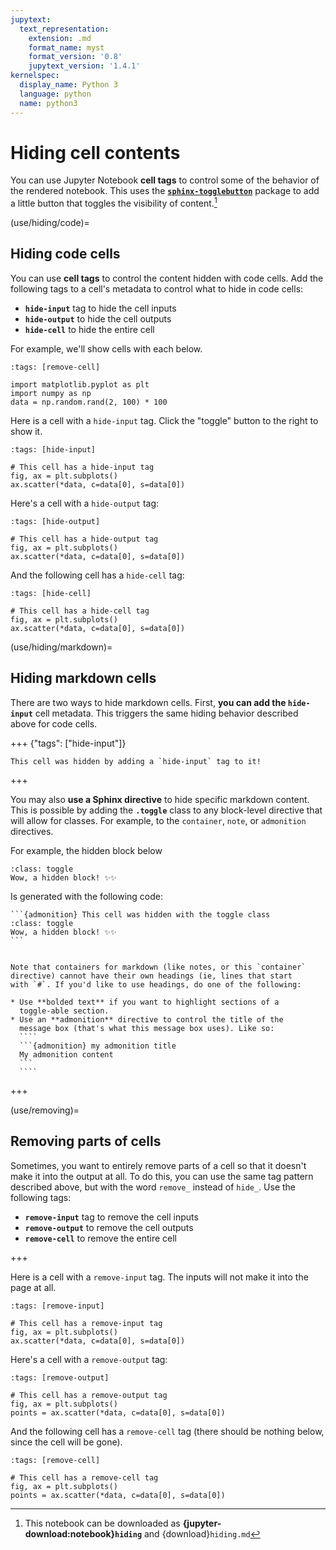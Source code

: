 ```yaml
---
jupytext:
  text_representation:
    extension: .md
    format_name: myst
    format_version: '0.8'
    jupytext_version: '1.4.1'
kernelspec:
  display_name: Python 3
  language: python
  name: python3
---
```


# Hiding cell contents

You can use Jupyter Notebook **cell tags** to control some of the behavior of
the rendered notebook. This uses the [**`sphinx-togglebutton`**](https://sphinx-togglebutton.readthedocs.io/en/latest/)
package to add a little button that toggles the visibility of content.[^download]

[^download]: This notebook can be downloaded as
            **{jupyter-download:notebook}`hiding`** and {download}`hiding.md`

(use/hiding/code)=

## Hiding code cells

You can use **cell tags** to control the content hidden with code cells.
Add the following tags to a cell's metadata to control
what to hide in code cells:

* **`hide-input`** tag to hide the cell inputs
* **`hide-output`** to hide the cell outputs
* **`hide-cell`** to hide the entire cell

For example, we'll show cells with each below.

```{code-cell} ipython3
:tags: [remove-cell]

import matplotlib.pyplot as plt
import numpy as np
data = np.random.rand(2, 100) * 100
```

Here is a cell with a `hide-input` tag. Click the "toggle" button to the
right to show it.

```{code-cell} ipython3
:tags: [hide-input]

# This cell has a hide-input tag
fig, ax = plt.subplots()
ax.scatter(*data, c=data[0], s=data[0])
```

Here's a cell with a `hide-output` tag:

```{code-cell} ipython3
:tags: [hide-output]

# This cell has a hide-output tag
fig, ax = plt.subplots()
ax.scatter(*data, c=data[0], s=data[0])
```

And the following cell has a `hide-cell` tag:

```{code-cell} ipython3
:tags: [hide-cell]

# This cell has a hide-cell tag
fig, ax = plt.subplots()
ax.scatter(*data, c=data[0], s=data[0])
```

(use/hiding/markdown)=

## Hiding markdown cells

There are two ways to hide markdown cells. First, **you can add the `hide-input`**
cell metadata. This triggers the same hiding behavior described above for
code cells.

+++ {"tags": ["hide-input"]}

```{note}
This cell was hidden by adding a `hide-input` tag to it!
```

+++

You may also **use a Sphinx directive** to hide specific markdown content. This
is possible by adding the **`.toggle`** class to any block-level directive
that will allow for classes. For example, to the `container`, `note`, or `admonition`
directives.

For example, the hidden block below

```{admonition} This cell was hidden with the toggle class
:class: toggle
Wow, a hidden block! ✨✨
```

Is generated with the following code:

````
```{admonition} This cell was hidden with the toggle class
:class: toggle
Wow, a hidden block! ✨✨
```
````


`````{admonition} Don't add headings to toggle-able sections

Note that containers for markdown (like notes, or this `container`
directive) cannot have their own headings (ie, lines that start
with `#`. If you'd like to use headings, do one of the following:

* Use **bolded text** if you want to highlight sections of a
  toggle-able section.
* Use an **admonition** directive to control the title of the
  message box (that's what this message box uses). Like so:
  ````
  ```{admonition} my admonition title
  My admonition content
  ```
  ````
`````

+++

(use/removing)=

## Removing parts of cells

Sometimes, you want to entirely remove parts of a cell so that it doesn't make it
into the output at all. To do this, you can use the same tag pattern described above,
but with the word `remove_` instead of `hide_`. Use the following tags:

* **`remove-input`** tag to remove the cell inputs
* **`remove-output`** to remove the cell outputs
* **`remove-cell`** to remove the entire cell

+++

Here is a cell with a `remove-input` tag. The inputs will not make it into
the page at all.

```{code-cell} ipython3
:tags: [remove-input]

# This cell has a remove-input tag
fig, ax = plt.subplots()
ax.scatter(*data, c=data[0], s=data[0])
```

Here's a cell with a `remove-output` tag:

```{code-cell} ipython3
:tags: [remove-output]

# This cell has a remove-output tag
fig, ax = plt.subplots()
points = ax.scatter(*data, c=data[0], s=data[0])
```

And the following cell has a `remove-cell` tag (there should be nothing
below, since the cell will be gone).

```{code-cell} ipython3
:tags: [remove-cell]

# This cell has a remove-cell tag
fig, ax = plt.subplots()
points = ax.scatter(*data, c=data[0], s=data[0])
```
